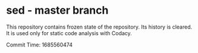 # sed - master branch

This repository contains frozen state of the repository.
Its history is cleared. It is used only for static code
analysis with Codacy.

Commit Time: 1685560474